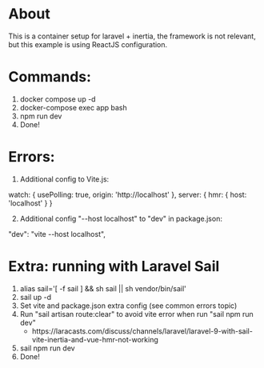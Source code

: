 # About

This is a container setup for laravel + inertia, the framework is not relevant, but this example is using ReactJS configuration. 

# Commands:

1. docker compose up -d
2. docker-compose exec app bash
3. npm run dev
4. Done!

# Errors:

1. Additional config to Vite.js:

watch: {
        usePolling: true,
        origin: 'http://localhost'
    },
    server: {
        hmr: {
            host: 'localhost'
    }
}

2. Additional config "--host localhost" to "dev" in package.json: 

"dev": "vite --host localhost",

# Extra: running with Laravel Sail

<ol>
    <li>alias sail='[ -f sail ] && sh sail || sh vendor/bin/sail'</li>
    <li>sail up -d</li>
    <li>Set vite and package.json extra config (see common errors topic)</li>
    <li>Run "sail artisan route:clear" to avoid vite error when run "sail npm run dev"
        <ul>
            <li>https://laracasts.com/discuss/channels/laravel/laravel-9-with-sail-vite-inertia-and-vue-hmr-not-working</li>
        </ul>
    </li>
    <li>sail npm run dev </li>
    <li>Done!</li>
</ol>




